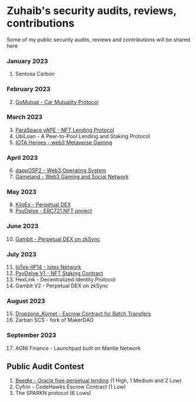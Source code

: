 # Zuhaib's security audits, reviews, contributions

Some of my public security audits, reviews and contributions will be shared here

### January 2023

1. Sentosa Carbon

### February 2023

2. [GoMutual - Car Mutuality Protocol](https://github.com/Secure3Audit/Secure3Academy/blob/main/audit_reports/GoMutual/GoMutual_final_Secure3_Audit_Report.pdf
)

### March 2023

3. [ParaSpace yAPE - NFT Lending Protocol](https://github.com/Secure3Audit/Secure3Academy/blob/main/audit_reports/ParaSpaceYAPE/ParaSpaceYAPE_final_Secure3_Audit_Report.pdf)
4. UbiLoan - A Peer-to-Pool Lending and Staking Protocol
5. [IOTA Heroes - web3 Metaverse Gaming](https://github.com/solodit/solodit_content/blob/main/reports/AuditOne/2023-04-13-Lotaheros.md)

### April 2023

6. [dappOSP2 - Web3 Operating System](https://github.com/Secure3Audit/Secure3Academy/blob/main/audit_reports/dappOS/DapposP2_final_Secure3_Audit_Report.pdf)
7. [Gameland - Web3 Gaming and Social Network](https://github.com/Secure3Audit/Secure3Academy/blob/main/audit_reports/Gameland/Gameland_final_Secure3_Audit_Report.pdf)

### May 2023

8. [KiloEx - Perpetual DEX](https://github.com/Secure3Audit/Secure3Academy/blob/main/audit_reports/KiloEx/KiloEx_final_Secure3_Audit_Report.pdf)
9. [PsyDelve - ERC721 NFT project](https://github.com/zzzuhaibmohd/audits/blob/main/audit%20reports/Psydelve_NFT_Audit_Report.pdf)

### June 2023

10. [Gambit - Perpetual DEX on zkSync](https://github.com/Secure3Audit/Secure3Academy/blob/main/audit_reports/Gambit/Gambit_final_Secure3_Audit_Report.pdf)

### July 2023

11. [IoTex-IIP14 - Iotex Network](https://github.com/Secure3Audit/Secure3Academy/blob/main/audit_reports/IoTex-IIP14/IoTex_final_Secure3_Audit_Report.pdf)
12. [PsyDelve V1 - NFT Staking Contract](https://github.com/zzzuhaibmohd/audits/blob/main/audit%20reports/Psydelve_StakingV1_Audit_Report.pdf)
13. HexLink - Decentralized Identity Protocol
14. Gambit V2 - Perpetual DEX on zkSync

### August 2023

15. [Dropzone_Komet - Escrow Contract for Batch Transfers](https://github.com/UNSNARL/audit-reports/blob/main/Dropzone_Komet_Security_Assessment.pdf)
16. Zarban SCS - fork of MakerDAO

### September 2023

17. AGNI Finance - Launchpad built on Mantle Network





## Public Audit Contest

1. [Beedle - Oracle free perpetual lending](https://www.codehawks.com/report/clkbo1fa20009jr08nyyf9wbx) (1 High, 1 Medium and 2 Low)
2. Cyfrin - CodeHawks Escrow Contract (1 Low)
3. The SPARKN protocol (6 Lows)

